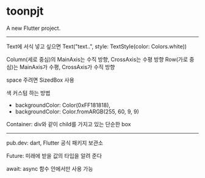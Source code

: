 # toonpjt

A new Flutter project.

---

Text에 서식 넣고 싶으면 Text("text..", style: TextStyle(color: Colors.white))

Column(세로 중심)의 MainAxis는 수직 방향, CrossAxis는 수평 방향
Row(가로 중심)는 MainAxis가 수평, CrossAxis가 수직 방향

space 주려면 SizedBox 사용

색 커스텀 하는 방법

- backgroundColor: Color(0xFF181818),
- backgroundColor: Color.fromARGB(255, 60, 9, 9)

Container: div와 같이 child를 가지고 있는 단순한 box

---

pub.dev: dart, Flutter 공식 패키지 보관소

Future: 미래에 받을 값의 타입을 알려 준다

await: async 함수 안에서만 사용 가능
